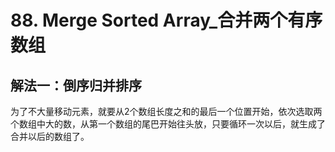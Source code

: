 # 88. Merge Sorted Array_合并两个有序数组

## 解法一：倒序归并排序
为了不⼤量移动元素，就要从2个数组⻓度之和的最后⼀个位置开始，依次选取两个数组中⼤的数，从第⼀个数组的尾巴开始往头放，只要循环⼀次以后，就⽣成了合并以后的数组了。



